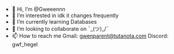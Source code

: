 - 👋 Hi, I’m @Gweeennn
- 👀 I’m interested in idk it changes frequently
- 🌱 I’m currently learning Databases
- 💞️ I’m looking to collaborate on ¯\_(ツ)_/¯
- 📫 How to reach me 
  Gmail: gwenparent@tutanota.com
  Discord: gwf_hegel

<!---
Gweeennn/Gweeennn is a ✨ special ✨ repository because its `README.md` (this file) appears on your GitHub profile.
You can click the Preview link to take a look at your changes.
--->
